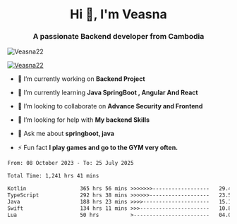 <h1 align="center">Hi 👋, I'm Veasna</h1>
<h3 align="center">A passionate Backend developer from Cambodia</h3>

<p align="left"> <img src="https://komarev.com/ghpvc/?username=Veasna22&label=Profile%20views&color=0e75b6&style=flat" alt="Veasna22" /> </p>

<p align="left"> <a href="https://github.com/ryo-ma/github-profile-trophy"><img src="https://github-profile-trophy.vercel.app/?username=veasna22&theme=dracula" alt="Veasna22" /></a> </p>

- 🔭 I’m currently working on **Backend Project**

- 🌱 I’m currently learning **Java SpringBoot , Angular And React**

- 👯 I’m looking to collaborate on **Advance Security and Frontend**

- 🤝 I’m looking for help with **My backend Skills**

- 💬 Ask me about **springboot, java**

- ⚡ Fun fact **I play games and go to the GYM very often.**

<!--START_SECTION:waka-->

```txt
From: 08 October 2023 - To: 25 July 2025

Total Time: 1,241 hrs 41 mins

Kotlin                 365 hrs 56 mins >>>>>>>------------------   29.47 %
TypeScript             292 hrs 38 mins >>>>>>-------------------   23.57 %
Java                   188 hrs 23 mins >>>>---------------------   15.17 %
Swift                  134 hrs 11 mins >>>----------------------   10.81 %
Lua                    50 hrs          >------------------------   04.03 %
```

<!--END_SECTION:waka-->
